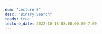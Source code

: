 ```yaml
---
num: "Lecture 8"
desc: "Binary Search"
ready: true
lecture_date: 2022-10-18 08:00:00.00-7:00
---
```

